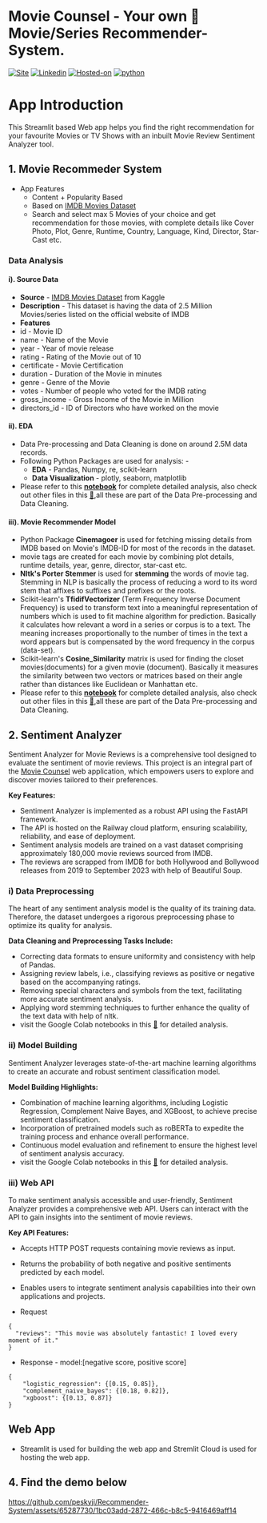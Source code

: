 # Movie Counsel - Your own 🍿 Movie/Series Recommender-System.
[![Site](https://img.shields.io/static/v1?label=visit%20Website&message=Movie%20Counsel%20Page&color=yellow)](https://movie-counsel.streamlit.app)
[![Linkedin](https://img.shields.io/static/v1?label=visit&message=My%20Linkedin%20Page&color=blue&logo=linkedin)](https://www.linkedin.com/in/shailesh-bisht-b42a73184/)
[![Hosted-on](https://img.shields.io/static/v1?label=made%20with&message=Streamlit&color=c21a09&logo=streamlit)](https://streamlit.io/)
[![python](https://img.shields.io/static/v1?label=Python&message=%3E=3.9&color=brown&logo=python)]()
<br>

# App Introduction
This Streamlit based Web app helps you find the right recommendation for your favourite Movies or TV Shows with an inbuilt Movie Review Sentiment Analyzer tool.

## 1. Movie Recommeder System
- App Features
    - Content + Popularity Based
    - Based on  [IMDB Movies Dataset](https://www.kaggle.com/datasets/ashishjangra27/imdb-movies-dataset)
    - Search and select max 5 Movies of your choice and get recommendation for those movies, with complete details like Cover Photo, Plot, Genre, Runtime, Country, Language, Kind, Director, Star-Cast etc.

### Data Analysis
#### i). Source Data
- <b>Source</b> - [IMDB Movies Dataset](https://www.kaggle.com/datasets/ashishjangra27/imdb-movies-dataset) from Kaggle
- <b>Description</b> - This dataset is having the data of 2.5 Million Movies/series listed on the official website of IMDB
- <b>Features</b>
- id - Movie ID
- name - Name of the Movie
- year - Year of movie release
- rating - Rating of the Movie out of 10
- certificate - Movie Certification
- duration - Duration of the Movie in minutes
- genre - Genre of the Movie
- votes - Number of people who voted for the IMDB rating
- gross_income - Gross Income of the Movie in Million
- directors_id - ID of Directors who have worked on the movie

#### ii). EDA
- Data Pre-processing and Data Cleaning is done on around 2.5M data records.
- Following Python Packages are used for analysis: -
    - **EDA** - Pandas, Numpy, re, scikit-learn
    - **Data Visualization** - plotly, seaborn, matplotlib
- Please refer to this **[notebook](https://colab.research.google.com/drive/1isHjN0l2HUsofaH0jIsHeZSBQ_2VHn6G)** for complete detailed analysis, also check out other files in this **[📁](https://drive.google.com/drive/u/0/folders/1eYmIMKxbsw8CXg6qKJDU2NTP6qwkv0C9)**,all these are part of the Data Pre-processing and Data Cleaning.

#### iii). Movie Recommender Model
- Python Package **Cinemagoer** is used for fetching missing details from IMDB based on Movie's IMDB-ID for most of the records in the dataset.
- movie tags are created for each movie by combining plot details, runtime details, year, genre, director, star-cast etc.
- **Nltk's Porter Stemmer** is used for **stemming** the words of movie tag. Stemming in NLP is basically the process of reducing a word to its word stem that affixes to suffixes and prefixes or the roots.
- Scikit-learn's **TfidifVectorizer** (Term Frequency Inverse Document Frequency) is used to transform text into a meaningful representation of numbers which is used to fit machine algorithm for prediction. Basically it calculates how relevant a word in a series or corpus is to a text. The meaning increases proportionally to the number of times in the text a word appears but is compensated by the word frequency in the corpus (data-set).
- Scikit-learn's **Cosine_Similarity** matrix is used for finding the closet movies(documents) for a given movie (document). Basically it measures the similarity between two vectors or matrices based on their angle rather than distances like Euclidean or Manhattan etc.
- Please refer to this **[notebook](https://colab.research.google.com/drive/1DKl9RipdzavlXmgZ73fxI9lEfBzpJmGk)** for complete detailed analysis, also check out other files in this **[📁](https://drive.google.com/drive/u/0/folders/1eYmIMKxbsw8CXg6qKJDU2NTP6qwkv0C9)**,all these are part of the Data Pre-processing and Data Cleaning.


## 2. Sentiment Analyzer

Sentiment Analyzer for Movie Reviews is a comprehensive tool designed to evaluate the sentiment of movie reviews. This project is an integral part of the [Movie Counsel](https://movie-counsel.streamlit.app) web application, which empowers users to explore and discover movies tailored to their preferences.

**Key Features:**

- Sentiment Analyzer is implemented as a robust API using the FastAPI framework.
- The API is hosted on the Railway cloud platform, ensuring scalability, reliability, and ease of deployment.
- Sentiment analysis models are trained on a vast dataset comprising approximately 180,000 movie reviews sourced from IMDB.
- The reviews are scrapped from IMDB for both Hollywood and Bollywood releases from 2019 to September 2023 with help of Beautiful Soup.

### i) Data Preprocessing

The heart of any sentiment analysis model is the quality of its training data. Therefore, the dataset undergoes a rigorous preprocessing phase to optimize its quality for analysis.

**Data Cleaning and Preprocessing Tasks Include:**

- Correcting data formats to ensure uniformity and consistency with help of Pandas.
- Assigning review labels, i.e., classifying reviews as positive or negative based on the accompanying ratings.
- Removing special characters and symbols from the text, facilitating more accurate sentiment analysis.
- Applying word stemming techniques to further enhance the quality of the text data with help of nltk.
- visit the Google Colab notebooks in this [📁](https://drive.google.com/drive/folders/11Cm5Co2d-X9SrE8r7ANPu4-as3F_ik5Q?usp=drive_link) for detailed analysis.

### ii) Model Building

Sentiment Analyzer leverages state-of-the-art machine learning algorithms to create an accurate and robust sentiment classification model.

**Model Building Highlights:**

- Combination of machine learning algorithms, including Logistic Regression, Complement Naive Bayes, and XGBoost, to achieve precise sentiment classification.
- Incorporation of pretrained models such as roBERTa to expedite the training process and enhance overall performance.
- Continuous model evaluation and refinement to ensure the highest level of sentiment analysis accuracy.
- visit the Google Colab notebooks in this [📁](https://drive.google.com/drive/folders/11Cm5Co2d-X9SrE8r7ANPu4-as3F_ik5Q?usp=drive_link) for detailed analysis.

### iii) Web API

To make sentiment analysis accessible and user-friendly, Sentiment Analyzer provides a comprehensive web API. Users can interact with the API to gain insights into the sentiment of movie reviews.

**Key API Features:**

- Accepts HTTP POST requests containing movie reviews as input.
- Returns the probability of both negative and positive sentiments predicted by each model.
- Enables users to integrate sentiment analysis capabilities into their own applications and projects.

- Request
```
{
  "reviews": "This movie was absolutely fantastic! I loved every moment of it."
}
```
- Response - model:[negative score, positive score]
```
{
    "logistic_regression": {[0.15, 0.85]},
    "complement_naive_bayes": {[0.18, 0.82]},
    "xgboost": {[0.13, 0.87]}
}
```
## Web App
- Streamlit is used for building the web app and Stremlit Cloud is used for hosting the web app.

## 4. Find the demo below
https://github.com/peskyji/Recommender-System/assets/65287730/1bc03add-2872-466c-b8c5-9416469aff14